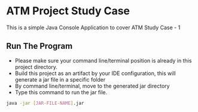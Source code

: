 # ATM Project Study Case
This is a simple Java Console Application to cover ATM Study Case - 1

## Run The Program
- Please make sure your command line/terminal position is already in this project directory.
- Build this project as an artifact by your IDE configuration, this will generate a jar file in a specific folder
- By command line/terminal, move to the generated jar directory 
- Type this command to run the jar file.
```bash
java -jar [JAR-FILE-NAME].jar
```
